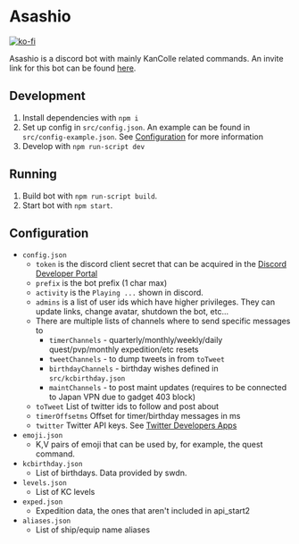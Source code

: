 Asashio
=======
[![ko-fi](https://www.ko-fi.com/img/githubbutton_sm.svg)](https://ko-fi.com/A0A81MOVN)

Asashio is a discord bot with mainly KanColle related commands. An invite link for this bot can be found [here](https://discordapp.com/oauth2/authorize?client_id=621009359627091968&scope=bot&permissions=0).

Development
------------
1. Install dependencies with `npm i`
2. Set up config in `src/config.json`. An example can be found in `src/config-example.json`. See [Configuration](#Configuration) for more information
3. Develop with `npm run-script dev`

Running
-------
1. Build bot with `npm run-script build`.
2. Start bot with `npm start`.

Configuration
-------------
- `config.json`
    - `token` is the discord client secret that can be acquired in the [Discord Developer Portal](https://discordapp.com/developers/applications/)
    - `prefix` is the bot prefix (1 char max)
    - `activity` is the `Playing ...` shown in discord.
    - `admins` is a list of user ids which have higher privileges. They can update links, change avatar, shutdown the bot, etc...
    - There are multiple lists of channels where to send specific messages to
        - `timerChannels` - quarterly/monthly/weekly/daily quest/pvp/monthly expedition/etc resets
        - `tweetChannels` - to dump tweets in from `toTweet`
        - `birthdayChannels` - birthday wishes defined in `src/kcbirthday.json`
        - `maintChannels` - to post maint updates (requires to be connected to Japan VPN due to gadget 403 block)
    - `toTweet` List of twitter ids to follow and post about
    - `timerOffsetms` Offset for timer/birthday messages in ms
    - `twitter` Twitter API keys. See [Twitter Developers Apps](https://developer.twitter.com/en/apps)
- `emoji.json`
    - K,V pairs of emoji that can be used by, for example, the quest command.
- `kcbirthday.json`
    - List of birthdays. Data provided by swdn.
- `levels.json`
    - List of KC levels
- `exped.json`
    - Expedition data, the ones that aren't included in api_start2
- `aliases.json`
    - List of ship/equip name aliases